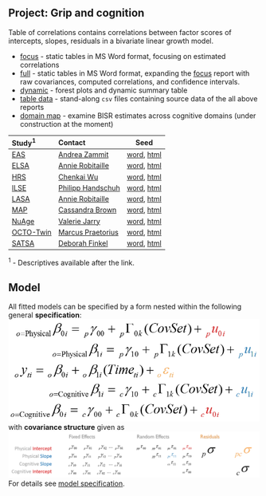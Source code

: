 Project: Grip and cognition
----
Table of correlations contains correlations between factor scores of intercepts, slopes, residuals in a bivariate linear growth model. 
- [focus][corr_focus] - static tables in MS Word format, focusing on estimated correlations 
- [full][corr_full] - static tables in MS Word format, expanding the [focus][corr_focus] report with raw covariances, computed correlations, and confidence intervals. 
- [dynamic][corr_dynamic] - forest plots  and dynamic summary table 
- [table data][table-data] - stand-along `csv` files containing source data of the all above reports
- [domain map][domain_map] - examine BISR estimates across cognitive domains (under construction at the moment)

| Study<sup>1</sup> | Contact | Seed |
| :---- | :------ | ---- |
| [EAS][eas_table_1]        |[Andrea Zammit](mailto:Andrea.Zammit@einstein.yu.edu)   |[word][eas_word], [html][eas_html]     | 
| [ELSA][elsa_table_1]      |[Annie Robitaille](mailto:annie.g.robitaille@gmail.com) |[word][elsa_word], [html][elsa_html]   |  
| [HRS][hrs_table_1]        |[Chenkai Wu](mailto:chenkai.wu2010@gmail.com)           |[word][hrs_word], [html][hrs_html]     | 
| [ILSE][ilse_table_1]      |[Philipp Handschuh](mailto:philipp.handschuh@uni-ulm.de)|[word][ilse_word], [html][ilse_html]   | 
| [LASA][lasa_table_1]      |[Annie Robitaille](mailto:annie.g.robitaille@gmail.com) |[word][lasa_word], [html][lasa_html]   | 
| [MAP][map_table_1]        |[Cassandra Brown](mailto:clb@uvic.ca)                   |[word][map_word], [html][map_html]     |
| [NuAge][nuage_table_1]    |[Valerie Jarry ](mailto:valerie.jarry@umontreal.ca )    |[word][nuage_word], [html][nuage_html] | 
| [OCTO-Twin][octo_table_1] |[Marcus Praetorius](mailto:marcus.praetorius@psy.gu.se) |[word][octo_word], [html][octo_html]   |   
| [SATSA][satsa_table_1]    |[Deborah Finkel](mailto:dfinkel@ius.edu)                |[word][satsa_word], [html][satsa_html] | 

<sup>1</sup> - Descriptives available after the link.

## Model
All fitted models can be specified by a form nested within the following general **specification**:  
[![general_model_specification](https://github.com/IALSA/IALSA-2015-Portland/blob/master/libs/images/general_model_specification.png)](https://github.com/IALSA/IALSA-2015-Portland/blob/master/reports/model-specification/README.md)
</br>
with **covariance structure** given as
[![general_model_specification](https://github.com/IALSA/IALSA-2015-Portland/blob/master/libs/images/specification_covariance_structure.png)](https://github.com/IALSA/IALSA-2015-Portland/blob/master/reports/model-specification/README.md)  
For  details see [model specification](../../reports/model-specification/README.md).  


<!-- Below stored the short-cuts for links -->  

  [corr_focus]:https://rawgit.com/IALSA/IALSA-2015-Portland/master/reports/correlation-3/correlation-3-grip-focus.docx
   [corr_full]:https://rawgit.com/IALSA/IALSA-2015-Portland/master/reports/correlation-3/correlation-3-grip-full.docx
[corr_dynamic]:https://rawgit.com/IALSA/IALSA-2015-Portland/master/reports/correlation-3/correlation-3-grip-summary.html
  [table-data]:https://github.com/IALSA/IALSA-2015-Portland/tree/master/reports/correlation-3/table-data
  [domain_map]:https://rawgit.com/IALSA/IALSA-2015-Portland/master/reports/domain-map/domain-map-grip.html
  
  [eas_table_1]:https://rawgit.com/IALSA/IALSA-2015-Portland/master/studies/table_1_descriptives/Table1_EAS_Descriptives_IALSA_Portland.pdf 
 [elsa_table_1]:https://rawgit.com/IALSA/IALSA-2015-Portland/master/studies/table_1_descriptives/Table1_ELSA_Descriptives_IALSA_Portland.pdf   
  [hrs_table_1]:https://rawgit.com/IALSA/IALSA-2015-Portland/master/studies/table_1_descriptives/Table1_HRS_Descriptives_IALSA_Portland.pdf 
 [ilse_table_1]:https://rawgit.com/IALSA/IALSA-2015-Portland/master/studies/table_1_descriptives/Table1_ILSE_Descriptives_IALSA_Portland.pdf 
 [lasa_table_1]:https://rawgit.com/IALSA/IALSA-2015-Portland/master/studies/table_1_descriptives/Table1_LASA_Descriptives_IALSA_Portland.pdf  
  [map_table_1]:https://rawgit.com/IALSA/IALSA-2015-Portland/master/studies/table_1_descriptives/Table1_MAP_Descriptives_IALSA_Portland.pdf
  [nas_table_1]:https://rawgit.com/IALSA/IALSA-2015-Portland/master/studies/table_1_descriptives/Table1_NAS_Descriptives_IALSA_Portland.pdf 
[nuage_table_1]:https://rawgit.com/IALSA/IALSA-2015-Portland/master/studies/table_1_descriptives/Table1_NuAge_Descriptives_IALSA_Portland.pdf 
 [octo_table_1]:https://rawgit.com/IALSA/IALSA-2015-Portland/master/studies/table_1_descriptives/Table1_OCTO_Descriptives_IALSA_Portland.pdf 
[satsa_table_1]:https://rawgit.com/IALSA/IALSA-2015-Portland/master/studies/table_1_descriptives/Table1_SATSA_Descriptives_IALSA_Portland.pdf  

  [eas_word]:https://rawgit.com/IALSA/IALSA-2015-Portland/master/reports/seeds-grip/seed-eas.docx     
 [elsa_word]:https://rawgit.com/IALSA/IALSA-2015-Portland/master/reports/seeds-grip/seed-elsa.docx   
  [hrs_word]:https://rawgit.com/IALSA/IALSA-2015-Portland/master/reports/seeds-grip/seed-hrs.docx     
 [ilse_word]:https://rawgit.com/IALSA/IALSA-2015-Portland/master/reports/seeds-grip/seed-ilse.docx   
 [lasa_word]:https://rawgit.com/IALSA/IALSA-2015-Portland/master/reports/seeds-grip/seed-lasa.docx   
  [nas_word]:https://rawgit.com/IALSA/IALSA-2015-Portland/master/reports/seeds-grip/seed-nas.docx   
[nuage_word]:https://rawgit.com/IALSA/IALSA-2015-Portland/master/reports/seeds-grip/seed-nuage.docx 
  [map_word]:https://rawgit.com/IALSA/IALSA-2015-Portland/master/reports/seeds-grip/seed-map.docx     
 [octo_word]:https://rawgit.com/IALSA/IALSA-2015-Portland/master/reports/seeds-grip/seed-octo.docx   
[satsa_word]:https://rawgit.com/IALSA/IALSA-2015-Portland/master/reports/seeds-grip/seed-satsa.docx   
  
  [eas_html]:https://rawgit.com/IALSA/IALSA-2015-Portland/master/reports/seeds-grip/seed-eas.html     
 [elsa_html]:https://rawgit.com/IALSA/IALSA-2015-Portland/master/reports/seeds-grip/seed-elsa.html   
  [hrs_html]:https://rawgit.com/IALSA/IALSA-2015-Portland/master/reports/seeds-grip/seed-hrs.html     
 [ilse_html]:https://rawgit.com/IALSA/IALSA-2015-Portland/master/reports/seeds-grip/seed-ilse.html   
 [lasa_html]:https://rawgit.com/IALSA/IALSA-2015-Portland/master/reports/seeds-grip/seed-lasa.html   
  [map_html]:https://rawgit.com/IALSA/IALSA-2015-Portland/master/reports/seeds-grip/seed-map.html     
  [nas_html]:https://rawgit.com/IALSA/IALSA-2015-Portland/master/reports/seeds-grip/seed-nas.html   
[nuage_html]:https://rawgit.com/IALSA/IALSA-2015-Portland/master/reports/seeds-grip/seed-nuage.html 
 [octo_html]:https://rawgit.com/IALSA/IALSA-2015-Portland/master/reports/seeds-grip/seed-octo.html   
[satsa_html]:https://rawgit.com/IALSA/IALSA-2015-Portland/master/reports/seeds-grip/seed-satsa.html   
